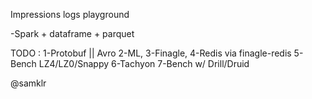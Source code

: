 Impressions logs playground

-Spark + dataframe + parquet

TODO :
 1-Protobuf || Avro
 2-ML,
 3-Finagle,
 4-Redis via  finagle-redis
 5-Bench LZ4/LZ0/Snappy
 6-Tachyon
 7-Bench w/ Drill/Druid


 @samklr
